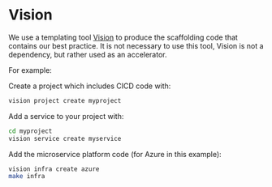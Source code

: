 # Vision

We use a templating tool [Vision](https://github.com/vision-cli/vision) to produce the scaffolding code that
contains our best practice. It is not necessary to use this tool, Vision is not a dependency, but rather used as
an accelerator.

For example:

Create a project which includes CICD code with:

```bash
vision project create myproject
```

Add a service to your project with:

```bash
cd myproject
vision service create myservice
```

Add the microservice platform code (for Azure in this example):

```bash
vision infra create azure
make infra
```
